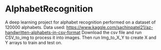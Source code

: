 # AlphabetRecognition
A deep learning project for alphabet recognition performed on a dataset of 120000 alphabets.
Data used: https://www.kaggle.com/sachinpatel21/az-handwritten-alphabets-in-csv-format
Download the csv file and run CSV_to_img to process it into images.
Then run Img_to_X_Y to create X and Y arrays to train and test on.
